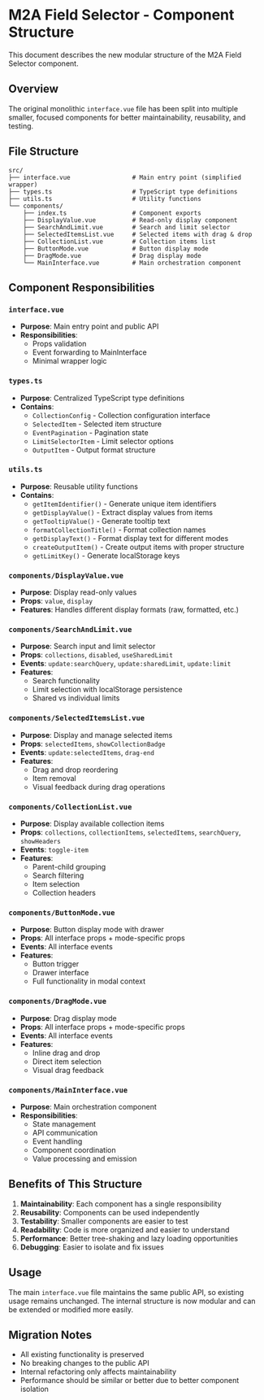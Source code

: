 # M2A Field Selector - Component Structure

This document describes the new modular structure of the M2A Field Selector component.

## Overview

The original monolithic `interface.vue` file has been split into multiple smaller, focused components for better maintainability, reusability, and testing.

## File Structure

```
src/
├── interface.vue                 # Main entry point (simplified wrapper)
├── types.ts                      # TypeScript type definitions
├── utils.ts                      # Utility functions
└── components/
    ├── index.ts                  # Component exports
    ├── DisplayValue.vue          # Read-only display component
    ├── SearchAndLimit.vue        # Search and limit selector
    ├── SelectedItemsList.vue     # Selected items with drag & drop
    ├── CollectionList.vue        # Collection items list
    ├── ButtonMode.vue            # Button display mode
    ├── DragMode.vue              # Drag display mode
    └── MainInterface.vue         # Main orchestration component
```

## Component Responsibilities

### `interface.vue`
- **Purpose**: Main entry point and public API
- **Responsibilities**: 
  - Props validation
  - Event forwarding to MainInterface
  - Minimal wrapper logic

### `types.ts`
- **Purpose**: Centralized TypeScript type definitions
- **Contains**:
  - `CollectionConfig` - Collection configuration interface
  - `SelectedItem` - Selected item structure
  - `EventPagination` - Pagination state
  - `LimitSelectorItem` - Limit selector options
  - `OutputItem` - Output format structure

### `utils.ts`
- **Purpose**: Reusable utility functions
- **Contains**:
  - `getItemIdentifier()` - Generate unique item identifiers
  - `getDisplayValue()` - Extract display values from items
  - `getTooltipValue()` - Generate tooltip text
  - `formatCollectionTitle()` - Format collection names
  - `getDisplayText()` - Format display text for different modes
  - `createOutputItem()` - Create output items with proper structure
  - `getLimitKey()` - Generate localStorage keys

### `components/DisplayValue.vue`
- **Purpose**: Display read-only values
- **Props**: `value`, `display`
- **Features**: Handles different display formats (raw, formatted, etc.)

### `components/SearchAndLimit.vue`
- **Purpose**: Search input and limit selector
- **Props**: `collections`, `disabled`, `useSharedLimit`
- **Events**: `update:searchQuery`, `update:sharedLimit`, `update:limit`
- **Features**: 
  - Search functionality
  - Limit selection with localStorage persistence
  - Shared vs individual limits

### `components/SelectedItemsList.vue`
- **Purpose**: Display and manage selected items
- **Props**: `selectedItems`, `showCollectionBadge`
- **Events**: `update:selectedItems`, `drag-end`
- **Features**:
  - Drag and drop reordering
  - Item removal
  - Visual feedback during drag operations

### `components/CollectionList.vue`
- **Purpose**: Display available collection items
- **Props**: `collections`, `collectionItems`, `selectedItems`, `searchQuery`, `showHeaders`
- **Events**: `toggle-item`
- **Features**:
  - Parent-child grouping
  - Search filtering
  - Item selection
  - Collection headers

### `components/ButtonMode.vue`
- **Purpose**: Button display mode with drawer
- **Props**: All interface props + mode-specific props
- **Events**: All interface events
- **Features**:
  - Button trigger
  - Drawer interface
  - Full functionality in modal context

### `components/DragMode.vue`
- **Purpose**: Drag display mode
- **Props**: All interface props + mode-specific props
- **Events**: All interface events
- **Features**:
  - Inline drag and drop
  - Direct item selection
  - Visual drag feedback

### `components/MainInterface.vue`
- **Purpose**: Main orchestration component
- **Responsibilities**:
  - State management
  - API communication
  - Event handling
  - Component coordination
  - Value processing and emission

## Benefits of This Structure

1. **Maintainability**: Each component has a single responsibility
2. **Reusability**: Components can be used independently
3. **Testability**: Smaller components are easier to test
4. **Readability**: Code is more organized and easier to understand
5. **Performance**: Better tree-shaking and lazy loading opportunities
6. **Debugging**: Easier to isolate and fix issues

## Usage

The main `interface.vue` file maintains the same public API, so existing usage remains unchanged. The internal structure is now modular and can be extended or modified more easily.

## Migration Notes

- All existing functionality is preserved
- No breaking changes to the public API
- Internal refactoring only affects maintainability
- Performance should be similar or better due to better component isolation
